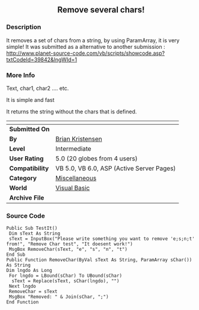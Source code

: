 ﻿<div align="center">

## Remove several chars\!


</div>

### Description

It removes a set of chars from a string, by using ParamArray, it is very simple! It was submitted as a alternative to another submission : http://www.planet-source-code.com/vb/scripts/showcode.asp?txtCodeId=39842&lngWId=1
 
### More Info
 
Text, char1, char2 .... etc.

It is simple and fast

It returns the string without the chars that is defined.


<span>             |<span>
---                |---
**Submitted On**   |
**By**             |[Brian Kristensen](https://github.com/Planet-Source-Code/PSCIndex/blob/master/ByAuthor/brian-kristensen.md)
**Level**          |Intermediate
**User Rating**    |5.0 (20 globes from 4 users)
**Compatibility**  |VB 5\.0, VB 6\.0, ASP \(Active Server Pages\) 
**Category**       |[Miscellaneous](https://github.com/Planet-Source-Code/PSCIndex/blob/master/ByCategory/miscellaneous__1-1.md)
**World**          |[Visual Basic](https://github.com/Planet-Source-Code/PSCIndex/blob/master/ByWorld/visual-basic.md)
**Archive File**   |[](https://github.com/Planet-Source-Code/brian-kristensen-remove-several-chars__1-39852/archive/master.zip)





### Source Code

```
Public Sub TestIt()
 Dim sText As String
 sText = InputBox("Please write something you want to remove 'e;s;n;t' from!", "Remove Char test", "It doesent work!")
 MsgBox RemoveChar(sText, "e", "s", "n", "t")
End Sub
Public Function RemoveChar(ByVal sText As String, ParamArray sChar()) As String
Dim lngdo As Long
 For lngdo = LBound(sChar) To UBound(sChar)
  sText = Replace(sText, sChar(lngdo), "")
 Next lngdo
 RemoveChar = sText
 MsgBox "Removed: " & Join(sChar, ";")
End Function
```

